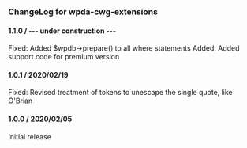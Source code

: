 ### ChangeLog for  wpda-cwg-extensions

#### 1.1.0 / --- under construction ---

Fixed: Added $wpdb->prepare() to all where statements
Added: Added support code for premium version  

#### 1.0.1 / 2020/02/19

Fixed: Revised treatment of tokens to unescape the single quote, like O'Brian

#### 1.0.0 / 2020/02/05

Initial release
